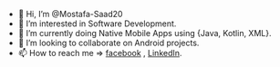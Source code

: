 - 👋 Hi, I’m @Mostafa-Saad20
- 👀 I’m interested in Software Development.
- 🌱 I’m currently doing Native Mobile Apps using {Java, Kotlin, XML}.
- 💞️ I’m looking to collaborate on Android projects.
- 📫 How to reach me => [facebook](https://www.facebook.com/profile.php?id=100015427698681) , 
[LinkedIn](https://www.linkedin.com/in/mostafa-saad-58343b195/).


<!---
Mostafa-Saad20/Mostafa-Saad20 is a ✨ special ✨ repository because its `README.md` (this file) appears on your GitHub profile.
You can click the Preview link to take a look at your changes.
--->
